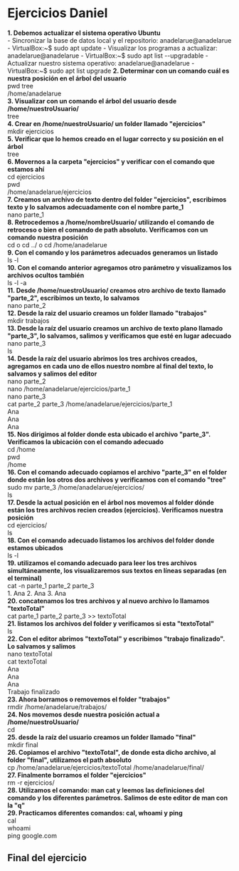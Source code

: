 # Ejercicios Daniel

**1. Debemos actualizar el sistema operativo Ubuntu**\
	 - Sincronizar la base de datos local y el repositorio: anadelarue@anadelarue - VirtualBox:~$ sudo apt update
	 - Visualizar los programas a actualizar: anadelarue@anadelarue - VirtualBox:~$ sudo apt list --upgradable
	 - Actualizar nuestro sistema operativo: anadelarue@anadelarue - VirtualBox:~$ sudo apt list upgrade
**2. Determinar con un comando cuál es nuestra posición en el árbol del usuario**\
pwd tree\
/home/anadelarue\
**3. Visualizar con un comando el árbol del usuario desde /home/nuestroUsuario/**\
tree\
**4. Crear en /home/nuestroUsuario/ un folder llamado "ejercicios"**\
mkdir ejercicios\
**5. Verificar que lo hemos creado en el lugar correcto y su posición en el árbol**\
tree\
**6. Movernos a la carpeta "ejercicios" y verificar con el comando que estamos ahí**\
cd ejercicios\
pwd\
/home/anadelarue/ejercicios\
**7. Creamos un archivo de texto dentro del folder "ejercicios", escribimos texto y lo salvamos adecuadamente con el nombre parte_1**\
nano parte_1\
**8. Retrocedemos a /home/nombreUsuario/ utilizando el comando de retroceso o bien el comando de path absoluto. Verificamos con un comando nuestra posición**\
cd o cd ../ o cd /home/anadelarue\
**9. Con el comando y los parámetros adecuados generamos un listado**\
ls -l\
**10. Con el comando anterior agregamos otro parámetro y visualizamos los archivos ocultos también**\
ls -l -a\
**11. Desde /home/nuestroUsuario/ creamos otro archivo de texto llamado "parte_2", escribimos un texto, lo salvamos**\
nano parte_2\
**12. Desde la raiz del usuario creamos un folder llamado "trabajos"**\
mkdir trabajos\
**13. Desde la raíz del usuario creamos un archivo de texto plano llamado "parte_3", lo salvamos, salimos y verificamos que esté en lugar adecuado**\
nano parte_3\
ls\
**14. Desde la raíz del usuario abrimos los tres archivos creados, agregamos en cada uno de ellos nuestro nombre al final del texto, lo salvamos y salimos del editor**\
nano parte_2\
nano /home/anadelarue/ejercicios/parte_1\
nano parte_3\
cat parte_2 parte_3 /home/anadelarue/ejercicios/parte_1\
Ana\
Ana\
Ana\
**15. Nos dirigimos al folder donde esta ubicado el archivo "parte_3". Verificamos la ubicación con el comando adecuado**\
cd /home\
pwd\
/home\
**16. Con el comando adecuado copiamos el archivo "parte_3" en el folder donde están los otros dos archivos y verificamos con el comando "tree"**\
sudo mv parte_3 /home/anadelarue/ejercicios/\
ls\
**17. Desde la actual posición en el árbol nos movemos al folder dónde están los tres archivos recien creados (ejercicios). Verificamos nuestra posición**\
cd ejercicios/\
ls\
**18. Con el comando adecuado listamos los archivos del folder donde estamos ubicados**\
ls -l\
**19. utilizamos el comando adecuado para leer los tres archivos simultáneamente, los visualizaremos sus textos en líneas separadas (en el terminal)**\
cat -n parte_1 parte_2 parte_3\
	1. Ana
	2. Ana
	3. Ana\
**20. concatenamos los tres archivos y al nuevo archivo lo llamamos "textoTotal"**\
cat parte_1 parte_2 parte_3 >> textoTotal\
**21. listamos los archivos del folder y verificamos si esta "textoTotal"**\
ls\
**22. Con el editor abrimos "textoTotal" y escribimos "trabajo finalizado". Lo salvamos y salimos**\
nano textoTotal\
cat textoTotal\
Ana\
Ana\
Ana\
Trabajo finalizado\
**23. Ahora borramos o removemos el folder "trabajos"**\
rmdir /home/anadelarue/trabajos/\
**24. Nos movemos desde nuestra posición actual a /home/nuestroUsuario/**\
cd\
**25. desde la raíz del usuario creamos un folder llamado "final"**\
mkdir final\
**26. Copiamos el archivo "textoTotal", de donde esta dicho archivo, al folder "final", utilizamos el path absoluto**\
cp /home/anadelarue/ejercicios/textoTotal /home/anadelarue/final/\
**27. Finalmente borramos el folder "ejercicios"**\
rm -r ejercicios/\
**28. Utilizamos el comando: man cat y leemos las definiciones del comando y los diferentes parámetros. Salimos de este editor de man con la "q"**\
**29. Practicamos diferentes comandos: cal, whoami y ping**\
cal\
whoami\
ping google.com
## Final del ejercicio





 







